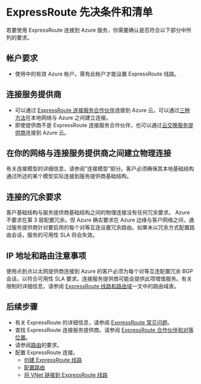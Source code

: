 <properties
   pageTitle="采用 ExpressRoute 要要满足的先决条件 | Azure"
   description="本页提供了在订购 Azure ExpressRoute 线路之前需要满足的要求列表。"
   documentationCenter="na"
   services="expressroute"
   authors="cherylmc"
   manager="carmonm"
   editor=""/>
<tags
   ms.service="expressroute"
   ms.devlang="na"
   ms.topic="get-started-article"
   ms.tgt_pltfrm="na"
   ms.workload="infrastructure-services"
   ms.date="03/22/2017"
   wacn.date="05/02/2017"
   ms.author="cherylmc"/>


# ExpressRoute 先决条件和清单  

若要使用 ExpressRoute 连接到 Azure 服务，你需要确认是否符合以下部分中所列的要求。

## 帐户要求

- 使用中的有效 Azure 帐户。需有此帐户才能设置 ExpressRoute 线路。

## 连接服务提供商
- 可以通过 [ExpressRoute 连接服务合作伙伴](/documentation/articles/expressroute-locations/)连接到 Azure 云。可以通过[三种方法](/documentation/articles/expressroute-introduction/#howtoconnect)在本地网络与 Azure 之间建立连接。
- 即使提供商不是 ExpressRoute 连接服务合作伙伴，也可以通过[云交换服务提供商](/documentation/articles/expressroute-locations/)连接到 Azure 云。


## 在你的网络与连接服务提供商之间建立物理连接

有关连接模型的详细信息，请参阅“连接模型”部分。客户必须确保其本地基础结构通过所述的某个模型实际连接到服务提供商基础结构。

## 连接的冗余要求

客户基础结构与服务提供商基础结构之间的物理连接没有任何冗余要求。 Azure 不要求在第 3 层配置冗余。但 Azure 确实要求在 Azure 边缘与客户网络之间，通过服务提供商针对要启用的每个对等互连设置冗余路由。如果未以冗余方式配置路由会话，服务的可用性 SLA 将会失效。

## IP 地址和路由注意事项

使用点到点以太网提供商连接到 Azure 的客户必须为每个对等互连配置冗余 BGP 会话，以符合可用性 SLA 要求。连接服务提供商可能会提供此项增值服务。有关限制的详细信息，请参阅 [ExpressRoute 线路和路由域](/documentation/articles/expressroute-circuit-peerings/)一文中的路由域表。


## 后续步骤

- 有关 ExpressRoute 的详细信息，请参阅 [ExpressRoute 常见问题](/documentation/articles/expressroute-faqs/)。
- 查找 ExpressRoute 连接服务提供商。请参阅 [ExpressRoute 合作伙伴和对等位置](/documentation/articles/expressroute-locations/)。
- 请参阅[路由](/documentation/articles/expressroute-routing/)的要求。
- 配置 ExpressRoute 连接。
	- [创建 ExpressRoute 线路](/documentation/articles/expressroute-howto-circuit-classic/)
	- [配置路由](/documentation/articles/expressroute-howto-routing-classic/)
	- [将 VNet 链接到 ExpressRoute 线路](/documentation/articles/expressroute-howto-linkvnet-classic/)
 

<!---HONumber=Mooncake_0220_2017-->